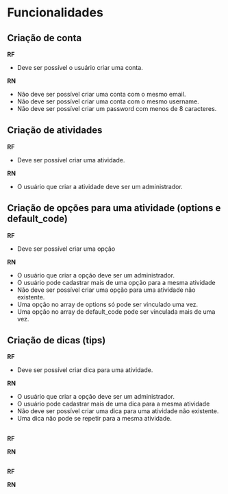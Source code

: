 # Funcionalidades

## Criação de conta

**RF**
- Deve ser possível o usuário criar uma conta.

**RN**
- Não deve ser possível criar uma conta com o mesmo email.
- Não deve ser possível criar uma conta com o mesmo username.
- Não deve ser possível criar um password com menos de 8 caracteres.

## Criação de atividades

**RF**
- Deve ser possível criar uma atividade.

**RN**
- O usuário que criar a atividade deve ser um administrador.

## Criação de opções para uma atividade (options e default_code)

**RF**
- Deve ser possível criar uma opção

**RN**
- O usuário que criar a opção deve ser um administrador.
- O usuário pode cadastrar mais de uma opção para a mesma atividade
- Não deve ser possível criar uma opção para uma atividade não existente.
- Uma opção no array de options só pode ser vinculado uma vez.
- Uma opção no array de default_code pode ser vinculada mais de uma vez.

## Criação de dicas (tips)

**RF**
- Deve ser possível criar dica para uma atividade.

**RN**
- O usuário que criar a opção deve ser um administrador.
- O usuário pode cadastrar mais de uma dica para a mesma atividade
- Não deve ser possível criar uma dica para uma atividade não existente.
- Uma dica não pode se repetir para a mesma atividade.

## 

**RF**

**RN**

## 

**RF**

**RN**